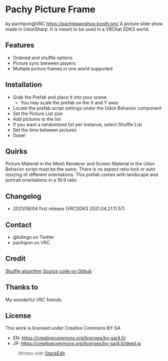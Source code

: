 # Pachy Picture Frame
by pachipon@VRC
https://pachipawnshop.booth.pm/
A picture slide show made in UdonSharp. It is meant to be used in a VRChat SDK3 world.

## Features
 - Ordered and shuffle options
 - Picture sync between players
 - Multiple picture frames in one world supported

## Installation
 - Grab the Prefab and place it into your scene.
	 - You may scale the prefab on the X and Y axes
 - Locate the prefab script settings under the Udon Behavior component
 - Set the Picture List size
 - Add pictures to the list
 - If you want a randomized list per instance, select Shuffle List
 - Set the time between pictures
 - Done!

## Quirks
Picture Material in the Mesh Renderer and Screen Material in the Udon Behavior script must be the same.
There is no aspect ratio lock or auto resizing of different orientations. This prefab comes with landscape and portrait orientations in a 16:9 ratio

## Changelog
- 2021/06/04 first release (VRCSDK3 2021.04.21.11.57)

## Contact
 - @kdingo on Twitter
 - pachipon on VRC

## Credit

[Shuffle algorithm](https://en.wikipedia.org/wiki/Fisher%E2%80%93Yates_shuffle)
[Source code on Github](https://github.com/kdingo)

## Thanks to

My wonderful VRC friends

## License
This work is licensed under Creative Commons BY-SA
- EN: https://creativecommons.org/licenses/by-sa/4.0/
- JP: https://creativecommons.org/licenses/by-sa/4.0/deed.ja

> Written with [StackEdit](https://stackedit.io/).
